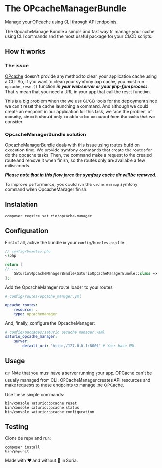 # The OPcacheManagerBundle

Manage your OPcache using CLI through API endpoints.

The OpcacheManagerBundle a simple and fast way to manage your cache using CLI commands 
and the most useful package for your CI/CD scripts.

## How it works

### The issue
[OPcache](https://www.php.net/manual/es/book.opcache.php) doesn't provide any method to clean your
application cache using a CLI. So, if you want to clean your symfony app cache, you must run 
`opcache_reset()` function ***in your web server or your php-fpm process***. That is mean that
you need a URL in your app that call the reset function. 

This is a big problem when the we use CI/CD tools for the deployment since we can't reset the cache
launching a command. And although we could create an endpoint in our application for this task, we face the problem 
of security, since it should only be able to be executed from the tasks that we consider.

### OpcacheManagerBundle solution
OpcacheManagerBundle deals with this issue using routes build on execution time. We provide symfony commands
that create the routes for do the opcache tasks. Then, the command make a request to the created route and 
remove it when finish, so the routes only are available a few miliseconds.

***Please note that in this flow force the symfony cache dir will be removed.***

To improve performance, you could run the `cache:warmup` symfony command when OpcacheManager finish.

## Instalation

```shell script
composer require saturio/opcache-manager
```

## Configuration
First of all, active the bundle in your `config/bundles.php` file:

```php
// config/bundles.php
<?php

return [
// ...
    Saturio\OpcacheManagerBundle\SaturioOpcacheManagerBundle::class => ['all' => true],
];
```

Add the OpcacheManager route loader to your routes:

```yaml
# config/routes/opcache_manager.yml

opcache_routes:
    resource: .
    type: opcachemanager
```

And, finally, configure the OpcacheManager:
```yaml
# config/packages/saturio_opcache_manager.yaml
saturio_opcache_manager:
    server:
        default_uri: 'http://127.0.0.1:8000' # Your base URL
```


## Usage
:point_right: Note that you must have a server running your app. OPCache can't be usually managed from
CLI. OPCacheManager creates API resources and make requests to these endpoints to manage the OPCache.

Use these simple commands:

```shell script
bin/console saturio:opcache:reset
bin/console saturio:opcache:status
bin/console saturio:opcache:configuration
```

## Testing
Clone de repo and run:
```shell script
composer install
bin/phpunit
```

Made with ❤️ and without :cop: in Soria.
